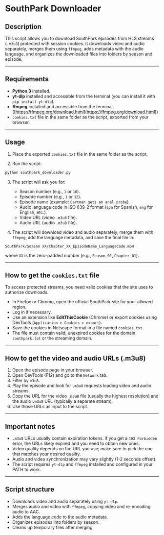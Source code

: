 
# SouthPark Downloader

## Description

This script allows you to download SouthPark episodes from HLS streams (`.m3u8`) protected with session cookies. It downloads video and audio separately, merges them using `ffmpeg`, adds metadata with the audio language, and organizes the downloaded files into folders by season and episode.

---

## Requirements

* **Python 3** installed.
* **yt-dlp** installed and accessible from the terminal (you can install it with `pip install yt-dlp`).
* **ffmpeg** installed and accessible from the terminal.  
  ([https://ffmpeg.org/download.html](https://ffmpeg.org/download.html))
* `cookies.txt` file in the same folder as the script, exported from your browser.

---

## Usage

1. Place the exported `cookies.txt` file in the same folder as the script.

2. Run the script:

```bash
python southpark_downloader.py
````

3. The script will ask you for:

   * Season number (e.g., `1` or `10`).
   * Episode number (e.g., `1` or `12`).
   * Episode name (example: `Cartman gets an anal probe`).
   * Audio language code in ISO 639-2 format (`spa` for Spanish, `eng` for English, etc.).
   * Video URL (video `.m3u8` file).
   * Audio URL (audio `.m3u8` file).

4. The script will download video and audio separately, merge them with `ffmpeg`, add the language metadata, and save the final file in:

```
SouthPark/Season XX/Chapter_XX_EpisodeName_LanguageCode.mp4
```

where `XX` is the zero-padded number (e.g., `Season 01`, `Chapter_01`).

---

## How to get the `cookies.txt` file

To access protected streams, you need valid cookies that the site uses to authorize downloads.

* In Firefox or Chrome, open the official SouthPark site for your allowed region.
* Log in if necessary.
* Use an extension like **EditThisCookie** (Chrome) or export cookies using DevTools (`Application > Cookies > export`).
* Save the cookies in Netscape format in a file named `cookies.txt`.
* The file must contain valid, unexpired cookies for the domain `southpark.lat` or the streaming domain.

---

## How to get the video and audio URLs (.m3u8)

1. Open the episode page in your browser.
2. Open DevTools (F12) and go to the `Network` tab.
3. Filter by `m3u8`.
4. Play the episode and look for `.m3u8` requests loading video and audio streams.
5. Copy the URL for the video `.m3u8` file (usually the highest resolution) and the audio `.m3u8` URL (typically a separate stream).
6. Use those URLs as input to the script.

---

## Important notes

* `.m3u8` URLs usually contain expiration tokens. If you get a `403 Forbidden` error, the URLs likely expired and you need to obtain new ones.
* Video quality depends on the URL you use; make sure to pick the one that matches your desired quality.
* Audio and video synchronization may vary slightly (1-2 seconds offset).
* The script requires `yt-dlp` and `ffmpeg` installed and configured in your PATH to work.

---

## Script structure

* Downloads video and audio separately using `yt-dlp`.
* Merges audio and video with `ffmpeg`, copying video and re-encoding audio to AAC.
* Adds the language code to the audio metadata.
* Organizes episodes into folders by season.
* Cleans up temporary files after merging.

